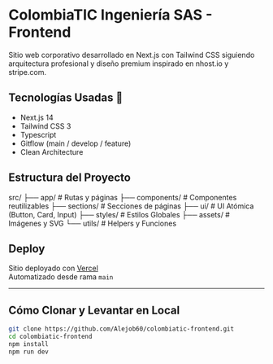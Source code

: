 # ColombiaTIC Ingeniería SAS - Frontend

Sitio web corporativo desarrollado en Next.js con Tailwind CSS siguiendo arquitectura profesional y diseño premium inspirado en nhost.io y stripe.com.

## Tecnologías Usadas 🚀

- Next.js 14
- Tailwind CSS 3
- Typescript
- Gitflow (main / develop / feature)
- Clean Architecture

## Estructura del Proyecto

src/ 
├── app/ # Rutas y páginas 
├── components/ # Componentes reutilizables 
├── sections/ # Secciones de páginas 
├── ui/ # UI Atómica (Button, Card, Input) 
├── styles/ # Estilos Globales 
├── assets/ # Imágenes y SVG 
└── utils/ # Helpers y Funciones



## Deploy

Sitio deployado con [Vercel](https://vercel.com/)  
Automatizado desde rama `main`

---

## Cómo Clonar y Levantar en Local

```bash
git clone https://github.com/Alejob60/colombiatic-frontend.git
cd colombiatic-frontend
npm install
npm run dev
